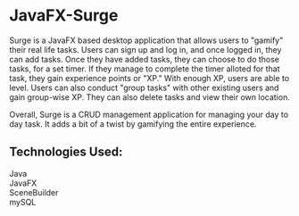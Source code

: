 # JavaFX-Surge


Surge is a JavaFX based desktop application that allows users to "gamify" their real life tasks. Users can sign up and log in, and once logged in, they can add tasks. Once they have added tasks, they can choose to do those tasks, for a set timer. If they manage to complete the timer alloted for that task, they gain experience points or "XP." With enough XP, users are able to level. Users can also conduct "group tasks" with other existing users and gain group-wise XP. They can also delete tasks and view their own location.

Overall, Surge is a CRUD management application for managing your day to day task. It adds a bit of a twist by gamifying the entire experience.

## Technologies Used:

Java </br>
JavaFX </br>
SceneBuilder </br>
mySQL </br>

